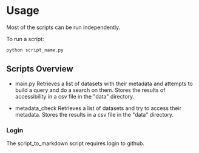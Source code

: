 # Usage

Most of the scripts can be run independently.  

To run a script:
```bash
python script_name.py
```

## Scripts Overview

- main.py
Retrieves a list of datasets with their metadata and attempts to build a query and do a search on them. Stores the results of accessibility in a csv file in the "data" directory.

- metadata_check
Retrieves a list of datasets and try to access their metadata. Stores the results in a csv file in the "data" directory.

### Login

The script_to_markdown script requires login to github. 